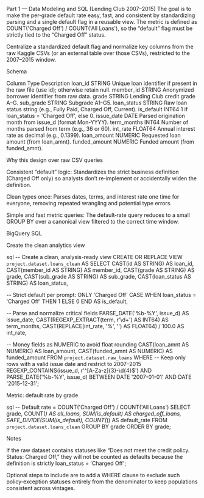 Part 1 — Data Modeling and SQL (Lending Club 2007–2015)
The goal is to make the per‑grade default rate easy, fast, and consistent by standardizing parsing and a single default flag in a reusable view. The metric is defined as COUNT('Charged Off') / COUNT('All Loans'), so the “default” flag must be strictly tied to the “Charged Off” status.

Centralize a standardized default flag and normalize key columns from the raw Kaggle CSVs (or an external table over those CSVs), restricted to the 2007–2015 window.

Schema

Column	      Type	   Description
loan_id	      STRING	Unique loan identifier if present in the raw file (use id); otherwise retain null.
member_id     STRING	Anonymized borrower identifier from raw data.
grade	      STRING	Lending Club credit grade A–G.
sub_grade	  STRING	Subgrade A1–G5.
loan_status   STRING	Raw loan status string (e.g., Fully Paid, Charged Off, Current).
is_default	  INT64	    1 if loan_status = 'Charged Off', else 0.
issue_date	  DATE	    Parsed origination month from issue_d (format Mon-YYYY).
term_months	  INT64	    Number of months parsed from term (e.g., 36 or 60).
int_rate	  FLOAT64	Annual interest rate as decimal (e.g., 0.1399).
loan_amount	  NUMERIC	Requested loan amount (from loan_amnt).
funded_amount NUMERIC	Funded amount (from funded_amnt).


Why this design over raw CSV queries

Consistent “default” logic: Standardizes the strict business definition (Charged Off only) so analysts don’t re‑implement or accidentally widen the definition.

Clean types once: Parses dates, terms, and interest rate one time for everyone, removing repeated wrangling and potential type errors.

Simple and fast metric queries: The default‑rate query reduces to a small GROUP BY over a canonical view filtered to the correct time window.

BigQuery SQL

Create the clean analytics view

sql
-- Create a clean, analysis-ready view
CREATE OR REPLACE VIEW `project.dataset.loans_clean` AS
SELECT
  CAST(id AS STRING) AS loan_id,
  CAST(member_id AS STRING) AS member_id,
  CAST(grade AS STRING) AS grade,
  CAST(sub_grade AS STRING) AS sub_grade,
  CAST(loan_status AS STRING) AS loan_status,

  -- Strict default per prompt: ONLY 'Charged Off'
  CASE WHEN loan_status = 'Charged Off' THEN 1 ELSE 0 END AS is_default,

  -- Parse and normalize critical fields
  PARSE_DATE('%b-%Y', issue_d) AS issue_date,
  CAST(REGEXP_EXTRACT(term, r'\d+') AS INT64) AS term_months,
  CAST(REPLACE(int_rate, '%', '') AS FLOAT64) / 100.0 AS int_rate,

  -- Money fields as NUMERIC to avoid float rounding
  CAST(loan_amnt AS NUMERIC) AS loan_amount,
  CAST(funded_amnt AS NUMERIC) AS funded_amount
FROM `project.dataset.raw_loans`
WHERE
  -- Keep only rows with a valid issue date and restrict to 2007–2015
  REGEXP_CONTAINS(issue_d, r'^[A-Za-z]{3}-\d{4}$')
  AND PARSE_DATE('%b-%Y', issue_d) BETWEEN DATE '2007-01-01' AND DATE '2015-12-31';


Metric: default rate by grade

sql
-- Default rate = COUNT('Charged Off') / COUNT('All Loans')
SELECT
  grade,
  COUNT(*) AS all_loans,
  SUM(is_default) AS charged_off_loans,
  SAFE_DIVIDE(SUM(is_default), COUNT(*)) AS default_rate
FROM `project.dataset.loans_clean`
GROUP BY grade
ORDER BY grade;

Notes 

If the raw dataset contains statuses like “Does not meet the credit policy. Status: Charged Off,” they will not be counted as defaults because the definition is strictly loan_status = 'Charged Off'; 

Optional steps to include are to  add a WHERE clause to exclude such policy‑exception statuses entirely from the denominator to keep populations consistent across vintages.
